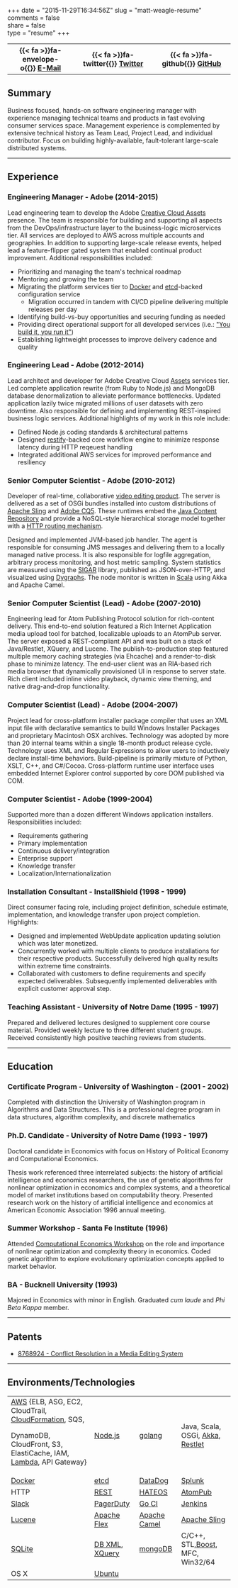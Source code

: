 +++
date = "2015-11-29T16:34:56Z"
slug = "matt-weagle-resume"
comments = false  
share = false  
type = "resume"
+++

<table class="table">
  <tbody>
    <tr>
      <th>{{< fa >}}fa-envelope-o{{</ fa >}}&nbsp;<a href="mailto:mweagle@gmail.com?subject=Resume">E-Mail</a></th>
      <th>{{< fa >}}fa-twitter{{</ fa >}}&nbsp;<a href="http://twitter.com/@mweagle">Twitter</a></th>
      <th>{{< fa >}}fa-github{{</ fa >}}&nbsp;<a href="https://github.com/mweagle">GitHub</a></th>
    </tr>
  </tbody>
</table>

## Summary

Business focused, hands-on software engineering manager with experience managing technical teams and products in fast evolving consumer services space.  Management experience is complemented by extensive technical history as Team Lead, Project Lead, and individual contributor.  Focus on building highly-available, fault-tolerant large-scale distributed systems.

<hr />

## Experience

### Engineering Manager - Adobe (2014-2015)

Lead engineering team to develop the Adobe [Creative Cloud Assets](assets.adobe.com) presence.  The team is responsible for building and supporting all aspects from the DevOps/infrastructure layer to the business-logic microservices tier.  All services are deployed to AWS across multiple accounts and geographies.  In addition to supporting large-scale release events, helped lead a feature-flipper gated system that enabled continual product improvement.  Additional responsibilities included:

  * Prioritizing and managing the team's technical roadmap
  * Mentoring and growing the team
  * Migrating the platform services tier to [Docker](docker.io) and [etcd](https://github.com/coreos/etcd)-backed configuration service
    - Migration occurred in tandem with CI/CD pipeline delivering multiple releases per day
  * Identifying build-vs-buy opportunities and securing funding as needed
  * Providing direct operational support for all developed services (i.e.: ["You build it, you run it"](http://queue.acm.org/detail.cfm?id=1142065))
  * Establishing lightweight processes to improve delivery cadence and quality

### Engineering Lead - Adobe (2012-2014)

Lead architect and developer for Adobe Creative Cloud [Assets](https://assets.adobe.com) services tier.  Led complete application rewrite (from Ruby to Node.js) and MongoDB database denormalization to alleviate performance bottlenecks.  Updated application lazily twice migrated millions of user datasets with zero downtime.  Also responsible for defining and implementing REST-inspired business logic services.  Additional highlights of my work in this role include:

  * Defined Node.js coding standards & architectural patterns
  * Designed [restify](http://mcavage.me/node-restify/)-backed core workflow engine to minimize response latency during HTTP reqeuest handling
  * Integrated additional AWS services for improved performance and resiliency

### Senior Computer Scientist - Adobe (2010-2012)

Developer of real-time, collaborative [video editing product](http://www.adobe.com/products/adobeanywhere.html). The server is delivered as a set of OSGi bundles installed into custom distributions of [Apache Sling](http://sling.apache.org/site/index.html) and [Adobe CQ5](http://www.day.com/day/en/products.html). These runtimes embed the [Java Content Repository](http://jcp.org/en/jsr/detail?id=283) and provide a NoSQL-style hierarchical storage model together with a [HTTP routing mechanism](http://sling.apache.org/site/servlets.html).

Designed and implemented JVM-based job handler. The agent is responsible for consuming JMS messages and delivering them to a locally managed native process. It is also responsible for logfile aggregation, arbitrary process monitoring, and host metric sampling. System statistics are measured using the [SIGAR](https://support.hyperic.com/display/SIGAR/PTQL) library, published as JSON-over-HTTP, and visualized using  [Dygraphs](http://dygraphs.com/). The node monitor is written in [Scala](http://www.scala-lang.org/) using Akka and Apache Camel.

### Senior Computer Scientist (Lead) - Adobe (2007-2010)

Engineering lead for Atom Publishing Protocol solution for rich-content delivery. This end-to-end solution featured a Rich Internet Application media upload tool for batched, localizable uploads to an AtomPub server. The server exposed a REST-compliant API and was built on a stack of Java/Restlet, XQuery, and Lucene. The publish-to-production step featured multiple memory caching strategies (via Ehcache) and a render-to-disk phase to minimize latency. The end-user client was an RIA-based rich media browser that dynamically provisioned UI in response to server state. Rich client included inline video playback, dynamic view theming, and native drag-and-drop functionality.

### Computer Scientist (Lead) - Adobe (2004-2007)

Project lead for cross-platform installer package compiler that uses an XML input file with declarative semantics to build Windows Installer Packages and proprietary Macintosh OSX archives. Technology was adopted by more than 20 internal teams within a single 18-month product release cycle. Technology uses XML and Regular Expressions to allow users to inductively declare install-time behaviors. Build-pipeline is primarily mixture of Python, XSLT, C++, and C#/Cocoa.  Cross-platform runtime user interface uses embedded Internet Explorer control supported by core DOM published via COM.

### Computer Scientist - Adobe (1999-2004)

Supported more than a dozen different Windows application installers.  Responsibilities included:

  * Requirements gathering
  * Primary implementation
  * Continuous delivery/integration
  * Enterprise support
  * Knowledge transfer
  * Localization/Internationalization

### Installation Consultant - InstallShield (1998 - 1999)

Direct consumer facing role, including project definition, schedule estimate, implementation, and knowledge transfer upon project completion.  Highlights:

  * Designed and implemented WebUpdate application updating solution which was later monetized.
  * Concurrently worked with multiple clients to produce installations for their respective products. Successfully delivered high quality results within extreme time constraints.
  * Collaborated with customers to define requirements and specify expected deliverables. Subsequently implemented deliverables with explicit customer approval step.

### Teaching Assistant - University of Notre Dame (1995 - 1997)

Prepared and delivered lectures designed to supplement core course material. Provided weekly lecture to three different student groups. Received consistently high positive teaching reviews from students.

<hr />

## Education

### Certificate Program - University of Washington - (2001 - 2002)

Completed with distinction the University of Washington program in Algorithms and Data Structures. This is a professional degree program in data structures, algorithm complexity, and discrete mathematics

### Ph.D. Candidate - University of Notre Dame (1993 - 1997)

Doctoral candidate in Economics with focus on History of Political Economy and Computational Economics.

Thesis work referenced three interrelated subjects: the history of artificial intelligence and economics researchers, the use of genetic algorithms for nonlinear optimization in economics and complex systems, and a theoretical model of market institutions based on computability theory.  Presented research work on the history of artificial intelligence and economics at American Economic Association 1996 annual meeting.

### Summer Workshop - Santa Fe Institute (1996)

Attended [Computational Economics Workshop](http://zia.hss.cmu.edu/econ/cw96.html) on the role and importance of nonlinear optimization and complexity theory in economics.  Coded genetic algorithm to explore evolutionary optimization concepts applied to market behavior.

### BA - Bucknell University (1993)

Majored in Economics with minor in English.  Graduated _cum laude_ and _Phi Beta Kappa_ member.

<hr />

## Patents

  * [8768924 - Conflict Resolution in a Media Editing System](www.google.com/patents/US8768924)

<hr />

## Environments/Technologies

<table class="table">
  <tbody>
    <tr>
      <td><a href="http://aws.amazon.com/products/">AWS</a> {ELB, ASG, EC2, CloudTrail,  <a href="https://github.com/mweagle/Tereus">CloudFormation</a>, SQS, <p/>DynamoDB, CloudFront, S3, ElastiCache, IAM, <a href="https://github.com/mweagle/Sparta">Lambda</a>, API Gateway}</td>
      <td><a href="https://nodejs.org/">Node.js</a></td>
      <td><a href="https://golang.org/">golang</a></td>
      <td>Java, Scala, OSGi, <a href="http://akka.io/">Akka</a>, <a href="http://restlet.com/">Restlet</a></td>
    </tr>
    <tr>
      <td><a href="docker.io">Docker</a></td>
      <td><a href="https://github.com/coreos/etcd">etcd</a></td>
      <td><a href="https://www.datadoghq.com/">DataDog</a></td>
      <td><a href="http://www.splunk.com/">Splunk</a></td>
    </tr>
    <tr>
      <td>HTTP</td>
      <td><a href="https://en.wikipedia.org/wiki/Representational_state_transfer">REST</a></td>
      <td><a href="http://martinfowler.com/articles/richardsonMaturityModel.html#level3">HATEOS</a></td>
      <td><a href="http://bitworking.org/projects/atom/rfc5023.html">AtomPub</a></td>
    </tr>
    <tr>
      <td><a href="http://www.splunk.com/">Slack</a></td>
      <td><a href="http://www.pagerduty.com/">PagerDuty</a></td>
      <td><a href="http://www.go.cd/">Go CI</a></td>
      <td><a href="https://jenkins-ci.org/">Jenkins</a></td>
    </tr>
    <tr>
      <td><a href="https://lucene.apache.org/">Lucene</a></td>
      <td><a href="http://flex.apache.org/">Apache Flex</a></td>
      <td><a href="http://camel.apache.org/">Apache Camel</a></td>
      <td><a href="http://sling.apache.org/">Apache Sling</a></td>
    </tr>
    <tr>
      <td><a href="https://www.sqlite.org/">SQLite</a></td>
      <td><a href="http://www.oracle.com/us/products/database/berkeley-db/xml/overview/index.html">DB XML</a>, <a href="http://www.w3.org/TR/xquery/">XQuery</a></td>
      <td><a href="https://www.mongodb.org/">mongoDB</a></td>
      <td>C/C++, STL,<a href="http://www.boost.org/">Boost</a>, MFC, Win32/64</td>
    </tr>
    <tr>
      <td>OS X</td>
      <td><a href="http://www.ubuntu.com/">Ubuntu</a></td>
      <td>&nbsp;</td>
      <td>&nbsp;</td>
    </tr>
  </tbody>
</table>
